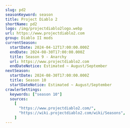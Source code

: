 ```yaml
---
slug: pd2
seasonKeyword: season
title: Project Diablo 2
shortName: pd2
logo: /img/projectdiablo2logo.webp
url: https://www.projectdiablo2.com
group: Diablo II mods
currentSeason:
  startDate: 2024-04-12T17:00:00.000Z
  endDate: 2024-08-30T17:00:00.000Z
  title: Season 9 - Anarchy
  url: https://www.projectdiablo2.com
  endDateNotice: Estimated ~ August/September
nextSeason:
  startDate: 2024-08-30T17:00:00.000Z
  title: Season 10
  startDateNotice: Estimated ~ August/September
crawlerSettings:
  keywords: ["season 10"]
  sources:
    [
      "https://www.projectdiablo2.com/",
      "https://wiki.projectdiablo2.com/wiki/Seasons",
    ]
---
```

